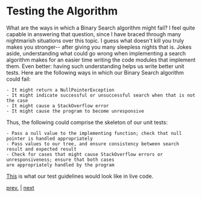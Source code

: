 # **Testing the Algorithm**

What are the ways in which a Binary Search algorithm might fail? I feel quite capable in answering that question, since I have
braced through many nightmarish situations over this topic. I guess what doesn't kill you truly makes you stronger--
after giving you many sleepless nights that is. Jokes aside, understanding what could go wrong when implementing a 
search algorithm makes for an easier time writing the code modules
that implement them. Even better: having such understanding helps us write better unit tests. Here are the following ways
in which our Binary Search algorithm could fail:

    - It might return a NullPointerException
    - It might indicate successful or unsuccessful search when that is not the case 
    - It might cause a StackOverflow error
    - It might cause the program to become unresponsive

Thus, the following could comprise the skeleton of our unit tests:

    - Pass a null value to the implementing function; check that null pointer is handled appropriately
    - Pass values to our tree, and ensure consistency between search result and expected result 
    - Check for cases that might cause StackOverflow errors or unresponsiveness; ensure that both cases
    are appropriately handled by the program

[This](../src/TreeDemoTest.java) is what our test guidelines would look like in live code.



[prev.](designing.md) | [next](implementing.md)